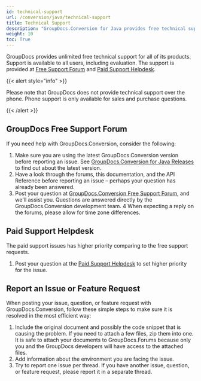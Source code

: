 ```yaml
---
id: technical-support
url: /conversion/java/technical-support
title: Technical Support
description: "GroupDocs.Conversion for Java provides free technical support available to all users. Please report your question, issue, or feature request using GroupDocs Free Support Forum."
weight: 10
toc: True
---
```


GroupDocs provides unlimited free technical support for all of its products. Support is available to all users, including evaluation. The support is provided at [Free Support Forum](https://forum.groupdocs.com/) and [Paid Support Helpdesk](https://helpdesk.groupdocs.com/).

{{< alert style="info" >}}

Please note that GroupDocs does not provide technical support over the phone. Phone support is only available for sales and purchase questions.

{{< /alert >}}

## GroupDocs Free Support Forum

If you need help with GroupDocs.Conversion, consider the following:

1. Make sure you are using the latest GroupDocs.Conversion version before reporting an issue. See [GroupDocs.Conversion for Java Releases](https://releases.groupdocs.com/conversion/java/) to find out about the latest version.
2. Have a look through the forums, this documentation, and the API Reference before reporting an issue – perhaps your question has already been answered.
3. Post your question at [GroupDocs.Conversion Free Support Forum](https://forum.groupdocs.com/c/conversion), and we'll assist you. Questions are answered directly by the GroupDocs.Conversion development team.
4 When expecting a reply on the forums, please allow for time zone differences.

## Paid Support Helpdesk

The paid support issues has higher priority comparing to the free support requests.

1. Post your question at the [Paid Support Helpdesk](https://helpdesk.groupdocs.com/) to set higher priority for the issue.

## Report an Issue or Feature Request

When posting your issue, question, or feature request with GroupDocs.Conversion, follow these simple steps to make sure it is resolved in the most efficient way:

1. Include the original document and possibly the code snippet that is causing the problem. If you need to attach a few files, zip them into one. It is safe to attach your documents to GroupDocs.Forums because only you and the GroupDocs developers will have access to the attached files.
2. Add information about the environment you are facing the issue.
3. Try to report one issue per thread. If you have another issue, question, or feature request, please report it in a separate thread.

